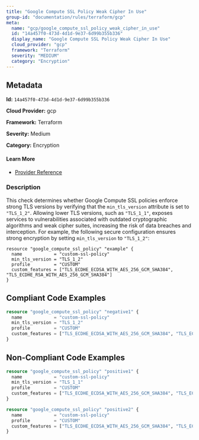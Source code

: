 ```yaml
---
title: "Google Compute SSL Policy Weak Cipher In Use"
group-id: "documentation/rules/terraform/gcp"
meta:
  name: "gcp/google_compute_ssl_policy_weak_cipher_in_use"
  id: "14a457f0-473d-4d1d-9e37-6d99b355b336"
  display_name: "Google Compute SSL Policy Weak Cipher In Use"
  cloud_provider: "gcp"
  framework: "Terraform"
  severity: "MEDIUM"
  category: "Encryption"
---
```

## Metadata

**Id:** `14a457f0-473d-4d1d-9e37-6d99b355b336`

**Cloud Provider:** gcp

**Framework:** Terraform

**Severity:** Medium

**Category:** Encryption

#### Learn More

 - [Provider Reference](https://registry.terraform.io/providers/hashicorp/google/latest/docs/resources/compute_ssl_policy)

### Description

 This check determines whether Google Compute SSL policies enforce strong TLS versions by verifying that the `min_tls_version` attribute is set to `"TLS_1_2"`. Allowing lower TLS versions, such as `"TLS_1_1"`, exposes services to vulnerabilities associated with outdated cryptographic algorithms and weak cipher suites, increasing the risk of data breaches and interception. For example, the following secure configuration ensures strong encryption by setting `min_tls_version` to `"TLS_1_2"`:

```
resource "google_compute_ssl_policy" "example" {
  name            = "custom-ssl-policy"
  min_tls_version = "TLS_1_2"
  profile         = "CUSTOM"
  custom_features = ["TLS_ECDHE_ECDSA_WITH_AES_256_GCM_SHA384", "TLS_ECDHE_RSA_WITH_AES_256_GCM_SHA384"]
}
```


## Compliant Code Examples
```terraform
resource "google_compute_ssl_policy" "negative1" {
  name            = "custom-ssl-policy"
  min_tls_version = "TLS_1_2"
  profile         = "CUSTOM"
  custom_features = ["TLS_ECDHE_ECDSA_WITH_AES_256_GCM_SHA384", "TLS_ECDHE_RSA_WITH_AES_256_GCM_SHA384"]
}
```
## Non-Compliant Code Examples
```terraform
resource "google_compute_ssl_policy" "positive1" {
  name            = "custom-ssl-policy"
  min_tls_version = "TLS_1_1"
  profile         = "CUSTOM"
  custom_features = ["TLS_ECDHE_ECDSA_WITH_AES_256_GCM_SHA384", "TLS_ECDHE_RSA_WITH_AES_256_GCM_SHA384"]
}

resource "google_compute_ssl_policy" "positive2" {
  name            = "custom-ssl-policy"
  profile         = "CUSTOM"
  custom_features = ["TLS_ECDHE_ECDSA_WITH_AES_256_GCM_SHA384", "TLS_ECDHE_RSA_WITH_AES_256_GCM_SHA384"]
}
```